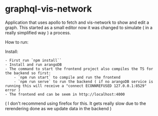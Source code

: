 # graphql-vis-network

Application that uses apollo to fetch and vis-network to show and edit a graph.
This started as a small editor now it was changed to simulate ( in a really simplified way ) a process.

How to run:

Install:

    - First run `npm install``
    - Install and run arangoDB 
    - The command to start the frontend project also compiles the TS for the backend so first:
        - `npm run start` to compile and run the frontend
        - `npm run serve` to run the backend ( if no arangoDB service is running this will receive a "connect ECONNREFUSED 127.0.0.1:8529" error )
    - The frontend end can be seem in http://localhost:4000


 ( I don't recommend using firefox for this. It gets really slow due to the rerendering done as we update data in the backend )
